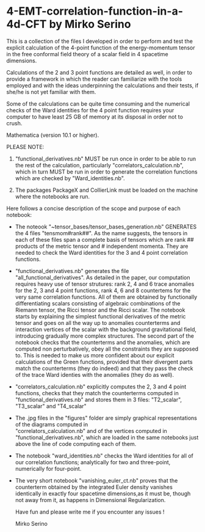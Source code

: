 # 4-EMT-correlation-function-in-a-4d-CFT by Mirko Serino

This is a collection of the files I developed in order to perform and test the explicit calculation of the 4-point function
of the energy-momentum tensor in the free conformal field theory of a scalar field in 4 spacetime dimensions.

Calculations of the 2 and 3 point functions are detailed as well, in order to provide a framework in which the reader can 
familiarize with the tools employed and with the ideas underpinning the calculations and their tests, if she/he is not yet 
familiar with them.

Some of the calculations can be quite time consuming and the numerical checks of the Ward identities for 
the 4 point function requires your computer to have least 25 GB of memory at its disposal in order not to crush.

Mathematica (version 10.1 or higher).

PLEASE NOTE: 

1) "functional_derivatives.nb" MUST be run once in order to be able to run the rest of the calculation, 
particularly "correlators_calculation.nb", which in turn MUST be run in order to generate the correlation functions which are 
checked by "Ward_identities.nb".

2) The packages PackageX and CollierLink must be loaded on the machine where the notebooks are run. 

Here follows a concise description of the scope and purpose of each notebook: 

- The noteook "~tensor_bases/tensor_bases_generation.nb" GENERATES the 4 files "tensmom#rank##". 
  As the name suggests, the tensors in each of these files 
  span a complete basis of tensors which are rank ## products of the metric tensor and # independent momenta. They are 
  needed to check the Ward identities for the 3 and 4 point correlation functions.
    
- "functional_derivatives.nb" generates the file "all_functional_derivatives". 
   As detailed in the paper, our computation requires heavy use of tensor strutures: rank 2, 4 and 6 trace anomalies
   for the 2, 3 and 4 point functions, rank 4, 6 and 8 countertems for the very same correlation functions. 
   All of them are obtained by functionally differentiating scalars consisting of algebraic 
   combinations of the Riemann tensor, the Ricci tensor and the Ricci scalar.
   The notebook starts by explaining the simplest functional derivatives of the metric tensor and goes on all the way up
   to anomalies counterterms and interaction vertices of the scalar with the background gravitational field, 
   introducing gradually more complex structures. 
   The second part of the notebook checks that the counterterms and the anomalies, which are computed non 
   perturbatively, obey all the constraints they are supposed to. This is needed to make us more confident about our 
   explicit calculations of the Green functions, provided that their divergent parts match the counterterms (they do indeed) 
   and that they pass the check of the trace Ward identies with the anomalies (they do as well).     

- "correlators_calculation.nb" explicitly computes the 2, 3 and 4 point functions, checks that they match the counterterms 
  computed in "functional_derivatives.nb" and stores them in 3 files: "T2_scalar", "T3_scalar" and "T4_scalar"

- The .jpg files in the "figures" folder are simply graphical representations of the diagrams computed in    
  "correlators_calculation.nb" and of the vertices computed in "functional_derivatives.nb", 
  which are loaded in the same notebooks just above the line of code computing each of them.
     
- The notebook "ward_identities.nb" checks the Ward identities for all of our 
  correlation functions; analytically for two and three-point, numerically for four-point.
  
- The very short notebook "vanishing_euler_ct.nb" proves that the counterterm obtained by the integrated Euler density 
  vanishes identically in exactly four spacetime dimensions,as it must be, though not away from it, as happens in Dimensional 
  Regularization.

  Have fun and please write me if you encounter any issues !
  
  Mirko Serino
